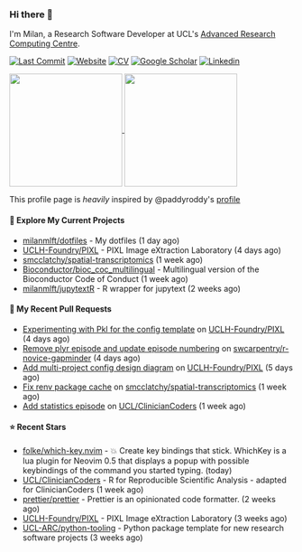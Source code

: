 ### Hi there 👋

I'm Milan, a Research Software Developer at UCL's [Advanced Research Computing
Centre](https://www.ucl.ac.uk/advanced-research-computing/advanced-research-computing-centre).

[![Last Commit](https://img.shields.io/github/last-commit/milanmlft/milanmlft?label=updated)](https://github.com/milanmlft)
[![Website](https://img.shields.io/badge/GitHub%20Pages-222?logo=githubpages&logoColor=fff&style=for-the-badge&style=flat)](https://milanmlft.dev)
[![CV](https://img.shields.io/badge/CV-PDF-pink.svg)](https://milanmlft.netlify.app/uploads/resume.pdf)
[![Google Scholar](https://img.shields.io/badge/Google%20Scholar-4285F4?logo=googlescholar&logoColor=fff&style=for-the-badge&style=flat)](https://scholar.google.com/citations?user=LwW40HQAAAAJ&hl=en)
[![Linkedin](https://img.shields.io/badge/LinkedIn-0A66C2?logo=linkedin&logoColor=fff&style=for-the-badge&style=flat)](http://www.linkedin.com/in/milan-malfait)


<a href="https://github.com/milanmlft/milanmlft#gh-dark-mode-only">
  <img height=200 align="center" src="https://github-readme-stats-paddyroddy.vercel.app/api?username=milanmlft&disable_animations=true&hide_border=true&hide_title=true&include_all_commits=true&rank_icon=github&show=prs_merged,reviews&show_icons=true&theme=tokyonight" />
</a>


<a href="https://github.com/milanmlft/milanmlft#gh-light-mode-only">
  <img height=200 align="center" src="https://github-readme-stats-paddyroddy.vercel.app/api?username=milanmlft&disable_animations=true&hide_border=true&hide_title=true&include_all_commits=true&rank_icon=github&show=prs_merged,reviews&show_icons=true&theme=default" />
</a>

This profile page is _heavily_ inspired by @paddyroddy's [profile](https://github.com/paddyroddy/paddyroddy)

#### 👷 Explore My Current Projects

- [milanmlft/dotfiles](https://github.com/milanmlft/dotfiles) - My dotfiles
  (1 day ago)
- [UCLH-Foundry/PIXL](https://github.com/UCLH-Foundry/PIXL) - PIXL Image eXtraction Laboratory
  (4 days ago)
- [smcclatchy/spatial-transcriptomics](https://github.com/smcclatchy/spatial-transcriptomics)
  (1 week ago)
- [Bioconductor/bioc_coc_multilingual](https://github.com/Bioconductor/bioc_coc_multilingual) - Multilingual version of the Bioconductor Code of Conduct
  (1 week ago)
- [milanmlft/jupytextR](https://github.com/milanmlft/jupytextR) - R wrapper for jupytext
  (2 weeks ago)

#### 🔨 My Recent Pull Requests

- [Experimenting with Pkl for the config template](https://github.com/UCLH-Foundry/PIXL/pull/304) on [UCLH-Foundry/PIXL](https://github.com/UCLH-Foundry/PIXL)
  (4 days ago)
- [Remove plyr episode and update episode numbering](https://github.com/swcarpentry/r-novice-gapminder/pull/885) on [swcarpentry/r-novice-gapminder](https://github.com/swcarpentry/r-novice-gapminder)
  (4 days ago)
- [Add multi-project config design diagram](https://github.com/UCLH-Foundry/PIXL/pull/302) on [UCLH-Foundry/PIXL](https://github.com/UCLH-Foundry/PIXL)
  (5 days ago)
- [Fix renv package cache](https://github.com/smcclatchy/spatial-transcriptomics/pull/1) on [smcclatchy/spatial-transcriptomics](https://github.com/smcclatchy/spatial-transcriptomics)
  (1 week ago)
- [Add statistics episode](https://github.com/UCL/ClinicianCoders/pull/31) on [UCL/ClinicianCoders](https://github.com/UCL/ClinicianCoders)
  (1 week ago)

#### ⭐ Recent Stars

- [folke/which-key.nvim](https://github.com/folke/which-key.nvim) - 💥   Create key bindings that stick. WhichKey is a lua plugin for Neovim 0.5 that displays a popup with possible keybindings of the command you started typing.
  (today)
- [UCL/ClinicianCoders](https://github.com/UCL/ClinicianCoders) - R for Reproducible Scientific Analysis - adapted for ClinicianCoders
  (1 week ago)
- [prettier/prettier](https://github.com/prettier/prettier) - Prettier is an opinionated code formatter.
  (2 weeks ago)
- [UCLH-Foundry/PIXL](https://github.com/UCLH-Foundry/PIXL) - PIXL Image eXtraction Laboratory
  (3 weeks ago)
- [UCL-ARC/python-tooling](https://github.com/UCL-ARC/python-tooling) - Python package template for new research software projects
  (3 weeks ago)
